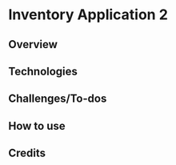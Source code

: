 # Inventory Application 2

## Overview

## Technologies

## Challenges/To-dos

## How to use

## Credits
